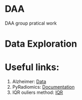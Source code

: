 # DAA
DAA group pratical work

# Data Exploration



# Useful links:
1. Alzheimer: [Data](http://adni.loni.usc.edu/)
2. PyRadiomics: [Documentation](https://pyradiomics.readthedocs.io/)
3. IQR ouliers method: [IQR](https://builtin.com/articles/1-5-iqr-rule)